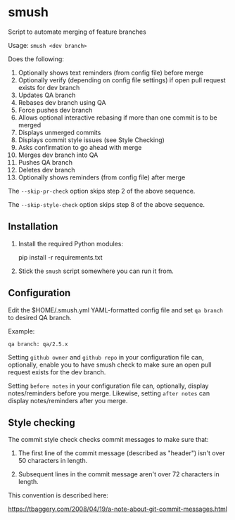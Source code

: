 smush
=====

Script to automate merging of feature branches

Usage: `smush <dev branch>`

Does the following:

1. Optionally shows text reminders (from config file) before merge
2. Optionally verify (depending on config file settings) if open pull request exists for dev branch
3. Updates QA branch
4. Rebases dev branch using QA
5. Force pushes dev branch
6. Allows optional interactive rebasing if more than one commit is to be merged
7. Displays unmerged commits
8. Displays commit style issues (see Style Checking)
9. Asks confirmation to go ahead with merge
10. Merges dev branch into QA
11. Pushes QA branch
12. Deletes dev branch
13. Optionally shows reminders (from config file) after merge

The `--skip-pr-check` option skips step 2 of the above sequence.

The `--skip-style-check` option skips step 8 of the above sequence.

Installation
------------

1. Install the required Python modules:

    pip install -r requirements.txt

2. Stick the `smush` script somewhere you can run it from.

Configuration
-------------

Edit the $HOME/.smush.yml YAML-formatted config file and set `qa branch` to desired QA branch.

Example:

    qa branch: qa/2.5.x

Setting `github owner` and `github repo` in your configuration file can, optionally, enable you
to have smush check to make sure an open pull request exists for the dev branch.

Setting `before notes` in your configuration file can, optionally, display
notes/reminders before you merge. Likewise, setting `after notes` can display
notes/reminders after you merge.

Style checking
--------------

The commit style check checks commit messages to make sure that:

1. The first line of the commit message (described as "header") isn't over 50
   characters in length.

2. Subsequent lines in the commit message aren't over 72 characters in length.

This convention is described here:

https://tbaggery.com/2008/04/19/a-note-about-git-commit-messages.html

